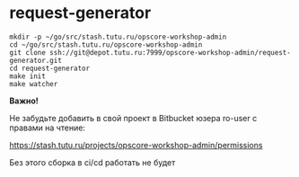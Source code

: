 # request-generator

```
mkdir -p ~/go/src/stash.tutu.ru/opscore-workshop-admin
cd ~/go/src/stash.tutu.ru/opscore-workshop-admin
git clone ssh://git@depot.tutu.ru:7999/opscore-workshop-admin/request-generator.git
cd request-generator
make init
make watcher
```


**Важно!**

Не забудьте добавить в свой проект в Bitbucket юзера ro-user с правами на чтение:

https://stash.tutu.ru/projects/opscore-workshop-admin/permissions

Без этого сборка в ci/cd работать не будет
